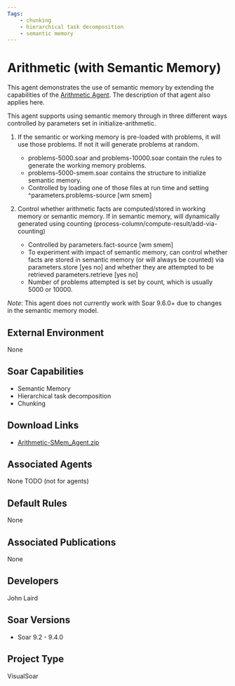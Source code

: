 ```yaml
---
Tags:
    - chunking
    - hierarchical task decomposition
    - semantic memory
---
```


# Arithmetic (with Semantic Memory)

This agent demonstrates the use of semantic memory by extending the
capabilities of the [Arithmetic Agent](./arithmetic.md). The description
of that agent also applies here.

This agent supports using semantic memory through in three different ways
controlled by parameters set in initialize-arithmetic.

1.  If the semantic or working memory is pre-loaded with problems, it will
use those problems. If not it will generate problems at random.

    *   problems-5000.soar and problems-10000.soar contain the rules to
    generate the working memory problems.
    *   problems-5000-smem.soar contains the structure to initialize semantic memory.
    *   Controlled by loading one of those files at run time and setting
    ^parameters.problems-source [wm smem]

1.  Control whether arithmetic facts are computed/stored in working memory
or semantic memory. If in semantic memory, will dynamically generated
using counting (process-column/compute-result/add-via-counting)

    *   Controlled by parameters.fact-source [wm smem]
    *   To experiment with impact of semantic memory, can control whether
    facts are stored in semantic memory (or will always be counted) via
    parameters.store [yes no] and whether they are attempted to be retrieved
    parameters.retrieve [yes no]
    *   Number of problems attempted is set by count, which is usually 5000 or 10000.

*Note*: This agent does not currently work with Soar 9.6.0+ due to changes
in the semantic memory model.

## External Environment

None

## Soar Capabilities

*   Semantic Memory
*   Hierarchical task decomposition
*   Chunking

## Download Links

*   [Arithmetic-SMem_Agent.zip](https://github.com/SoarGroup/website-downloads/raw/main/Agents/Arithmetic-SMem_Agent.zip)

## Associated Agents

None TODO (not for agents)

## Default Rules

None

## Associated Publications

None

## Developers

John Laird

## Soar Versions

*   Soar 9.2 - 9.4.0

## Project Type

VisualSoar
